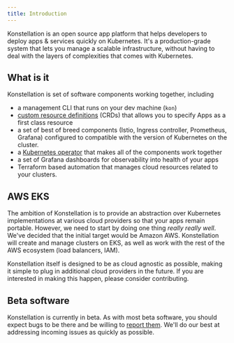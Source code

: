 ```yaml
---
title: Introduction
---
```


Konstellation is an open source app platform that helps developers to deploy apps & services quickly on Kubernetes. It's a production-grade system that lets you manage a scalable infrastructure, without having to deal with the layers of complexities that comes with Kubernetes.

## What is it

Konstellation is set of software components working together, including

* a management CLI that runs on your dev machine (`kon`)
* [custom resource definitions](https://kubernetes.io/docs/tasks/extend-kubernetes/custom-resources/custom-resource-definitions/) (CRDs) that allows you to specify Apps as a first class resource
* a set of best of breed components (Istio, Ingress controller, Prometheus, Grafana) configured to compatible with the version of Kubernetes on the cluster.
* a [Kubernetes operator](https://kubernetes.io/docs/concepts/extend-kubernetes/operator/) that makes all of the components work together
* a set of Grafana dashboards for observability into health of your apps
* Terraform based automation that manages cloud resources related to your clusters.

## AWS EKS

The ambition of Konstellation is to provide an abstraction over Kubernetes implementations at various cloud providers so that your apps remain portable. However, we need to start by doing one thing _really_ _really_ _well_. We've decided that the initial target would be Amazon AWS. Konstellation will create and manage clusters on EKS, as well as work with the rest of the AWS ecosystem (load balancers, IAM).

Konstellation itself is designed to be as cloud agnostic as possible, making it simple to plug in additional cloud providers in the future. If you are interested in making this happen, please consider contributing.

## Beta software

Konstellation is currently in beta. As with most beta software, you should expect bugs to be there and be willing to [report them](https://github.com/k11n/konstellation/issues). We'll do our best at addressing incoming issues as quickly as possible.
